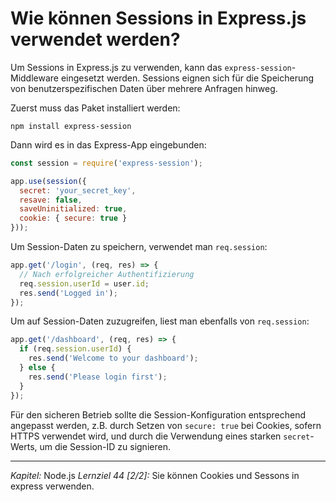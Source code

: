 # Wie können Sessions in Express.js verwendet werden?

Um Sessions in Express.js zu verwenden, kann das `express-session`-Middleware eingesetzt werden. Sessions eignen sich für die Speicherung von benutzerspezifischen Daten über mehrere Anfragen hinweg.

Zuerst muss das Paket installiert werden:

```
npm install express-session
```

Dann wird es in das Express-App eingebunden:

```javascript
const session = require('express-session');

app.use(session({
  secret: 'your_secret_key',
  resave: false,
  saveUninitialized: true,
  cookie: { secure: true }
}));
```

Um Session-Daten zu speichern, verwendet man `req.session`:

```javascript
app.get('/login', (req, res) => {
  // Nach erfolgreicher Authentifizierung
  req.session.userId = user.id;
  res.send('Logged in');
});
```

Um auf Session-Daten zuzugreifen, liest man ebenfalls von `req.session`:

```javascript
app.get('/dashboard', (req, res) => {
  if (req.session.userId) {
    res.send('Welcome to your dashboard');
  } else {
    res.send('Please login first');
  }
});
```

Für den sicheren Betrieb sollte die Session-Konfiguration entsprechend angepasst werden, z.B. durch Setzen von `secure: true` bei Cookies, sofern HTTPS verwendet wird, und durch die Verwendung eines starken `secret`-Werts, um die Session-ID zu signieren.

---

_Kapitel:_ Node.js
_Lernziel 44 \[2/2\]:_ Sie können Cookies und Sessons in express verwenden.
